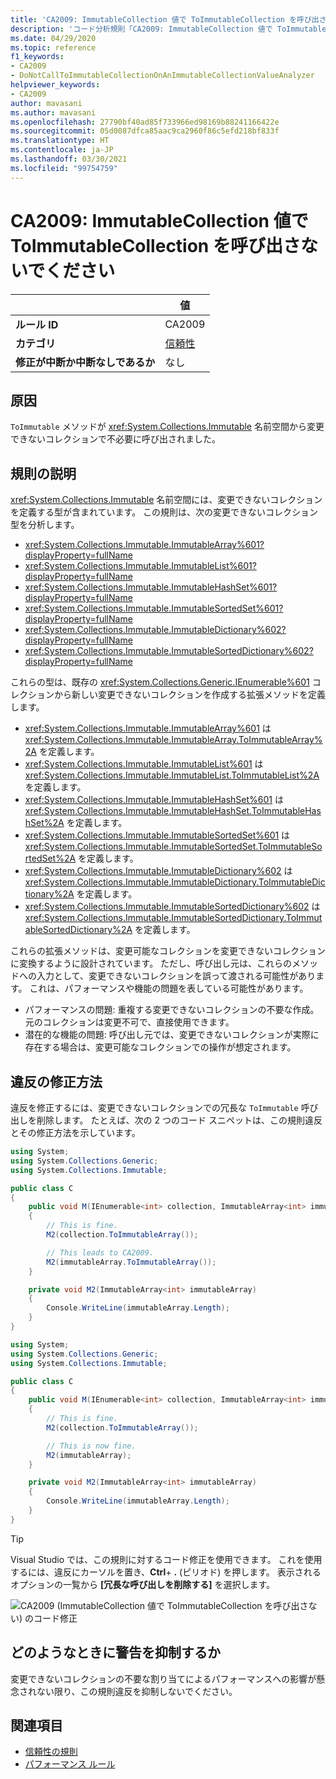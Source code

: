 ```yaml
---
title: 'CA2009: ImmutableCollection 値で ToImmutableCollection を呼び出さない (コード分析)'
description: 'コード分析規則「CA2009: ImmutableCollection 値で ToImmutableCollection を呼び出さない」について'
ms.date: 04/29/2020
ms.topic: reference
f1_keywords:
- CA2009
- DoNotCallToImmutableCollectionOnAnImmutableCollectionValueAnalyzer
helpviewer_keywords:
- CA2009
author: mavasani
ms.author: mavasani
ms.openlocfilehash: 27790bf40ad85f733966ed98169b88241166422e
ms.sourcegitcommit: 05d0087dfca85aac9ca2960f86c5efd218bf833f
ms.translationtype: HT
ms.contentlocale: ja-JP
ms.lasthandoff: 03/30/2021
ms.locfileid: "99754759"
---
```

# <a name="ca2009-do-not-call-toimmutablecollection-on-an-immutablecollection-value"></a>CA2009: ImmutableCollection 値で ToImmutableCollection を呼び出さないでください

| | 値 |
|-|-|
| **ルール ID** |CA2009|
| **カテゴリ** |[信頼性](reliability-warnings.md)|
| **修正が中断か中断なしであるか** |なし|

## <a name="cause"></a>原因

`ToImmutable` メソッドが <xref:System.Collections.Immutable> 名前空間から変更できないコレクションで不必要に呼び出されました。

## <a name="rule-description"></a>規則の説明

<xref:System.Collections.Immutable> 名前空間には、変更できないコレクションを定義する型が含まれています。 この規則は、次の変更できないコレクション型を分析します。

- <xref:System.Collections.Immutable.ImmutableArray%601?displayProperty=fullName>
- <xref:System.Collections.Immutable.ImmutableList%601?displayProperty=fullName>
- <xref:System.Collections.Immutable.ImmutableHashSet%601?displayProperty=fullName>
- <xref:System.Collections.Immutable.ImmutableSortedSet%601?displayProperty=fullName>
- <xref:System.Collections.Immutable.ImmutableDictionary%602?displayProperty=fullName>
- <xref:System.Collections.Immutable.ImmutableSortedDictionary%602?displayProperty=fullName>

これらの型は、既存の <xref:System.Collections.Generic.IEnumerable%601> コレクションから新しい変更できないコレクションを作成する拡張メソッドを定義します。

- <xref:System.Collections.Immutable.ImmutableArray%601> は <xref:System.Collections.Immutable.ImmutableArray.ToImmutableArray%2A> を定義します。
- <xref:System.Collections.Immutable.ImmutableList%601> は <xref:System.Collections.Immutable.ImmutableList.ToImmutableList%2A> を定義します。
- <xref:System.Collections.Immutable.ImmutableHashSet%601> は <xref:System.Collections.Immutable.ImmutableHashSet.ToImmutableHashSet%2A> を定義します。
- <xref:System.Collections.Immutable.ImmutableSortedSet%601> は <xref:System.Collections.Immutable.ImmutableSortedSet.ToImmutableSortedSet%2A> を定義します。
- <xref:System.Collections.Immutable.ImmutableDictionary%602> は <xref:System.Collections.Immutable.ImmutableDictionary.ToImmutableDictionary%2A> を定義します。
- <xref:System.Collections.Immutable.ImmutableSortedDictionary%602> は <xref:System.Collections.Immutable.ImmutableSortedDictionary.ToImmutableSortedDictionary%2A> を定義します。

これらの拡張メソッドは、変更可能なコレクションを変更できないコレクションに変換するように設計されています。 ただし、呼び出し元は、これらのメソッドへの入力として、変更できないコレクションを誤って渡される可能性があります。 これは、パフォーマンスや機能の問題を表している可能性があります。

- パフォーマンスの問題: 重複する変更できないコレクションの不要な作成。 元のコレクションは変更不可で、直接使用できます。
- 潜在的な機能の問題: 呼び出し元では、変更できないコレクションが実際に存在する場合は、変更可能なコレクションでの操作が想定されます。

## <a name="how-to-fix-violations"></a>違反の修正方法

違反を修正するには、変更できないコレクションでの冗長な `ToImmutable` 呼び出しを削除します。 たとえば、次の 2 つのコード スニペットは、この規則違反とその修正方法を示しています。

```csharp
using System;
using System.Collections.Generic;
using System.Collections.Immutable;

public class C
{
    public void M(IEnumerable<int> collection, ImmutableArray<int> immutableArray)
    {
        // This is fine.
        M2(collection.ToImmutableArray());

        // This leads to CA2009.
        M2(immutableArray.ToImmutableArray());
    }

    private void M2(ImmutableArray<int> immutableArray)
    {
        Console.WriteLine(immutableArray.Length);
    }
}
```

```csharp
using System;
using System.Collections.Generic;
using System.Collections.Immutable;

public class C
{
    public void M(IEnumerable<int> collection, ImmutableArray<int> immutableArray)
    {
        // This is fine.
        M2(collection.ToImmutableArray());

        // This is now fine.
        M2(immutableArray);
    }

    private void M2(ImmutableArray<int> immutableArray)
    {
        Console.WriteLine(immutableArray.Length);
    }
}
```

> [!TIP]
> Visual Studio では、この規則に対するコード修正を使用できます。 これを使用するには、違反にカーソルを置き、**Ctrl**+ **.** (ピリオド) を押します。 表示されるオプションの一覧から **[冗長な呼び出しを削除する]** を選択します。
>
> ![CA2009 (ImmutableCollection 値で ToImmutableCollection を呼び出さない) のコード修正](media/ca2009-codefix.png)

## <a name="when-to-suppress-warnings"></a>どのようなときに警告を抑制するか

変更できないコレクションの不要な割り当てによるパフォーマンスへの影響が懸念されない限り、この規則違反を抑制しないでください。

## <a name="see-also"></a>関連項目

- [信頼性の規則](reliability-warnings.md)
- [パフォーマンス ルール](performance-warnings.md)

